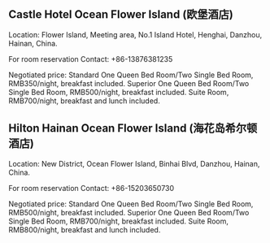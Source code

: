 <h2> Castle Hotel Ocean Flower Island (欧堡酒店) </h2>

Location: Flower Island, Meeting area, No.1 Island Hotel, Henghai, Danzhou, Hainan, China.

   For room reservation Contact: +86-13876381235

   Negotiated price: Standard One Queen Bed Room/Two Single Bed Room, RMB350/night, breakfast included. Superior One Queen Bed Room/Two Single Bed Room, RMB500/night, breakfast included. Suite Room, RMB700/night, breakfast and lunch included.

<h2>Hilton Hainan Ocean Flower Island (海花岛希尔顿酒店)</h2>

Location: New District, Ocean Flower Island, Binhai Blvd, Danzhou, Hainan, China.

   For room reservation Contact: +86-15203650730

   Negotiated price: Standard One Queen Bed Room/Two Single Bed Room, RMB500/night, breakfast included. Superior One Queen Bed Room/Two Single Bed Room, RMB700/night, breakfast included. Suite Room, RMB800/night, breakfast and lunch included.